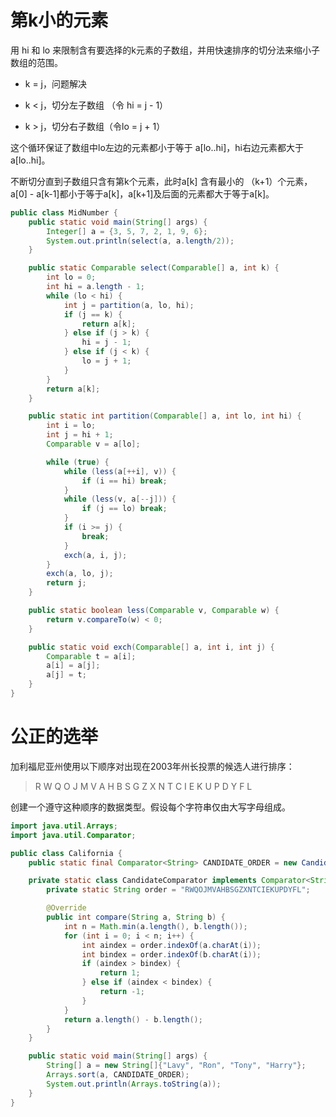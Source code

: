 # 第k小的元素

用 hi 和 lo 来限制含有要选择的k元素的子数组，并用快速排序的切分法来缩小子数组的范围。

-   k = j，问题解决

-   k <  j，切分左子数组 （令 hi = j - 1）

-   k > j，切分右子数组（令lo = j + 1） 

这个循环保证了数组中lo左边的元素都小于等于 a[lo..hi]，hi右边元素都大于 a[lo..hi]。

不断切分直到子数组只含有第k个元素，此时a[k] 含有最小的 （k+1）个元素，a[0] - a[k-1]都小于等于a[k]，a[k+1]及后面的元素都大于等于a[k]。

```java
public class MidNumber {
    public static void main(String[] args) {
        Integer[] a = {3, 5, 7, 2, 1, 9, 6};
        System.out.println(select(a, a.length/2));
    }

    public static Comparable select(Comparable[] a, int k) {
        int lo = 0;
        int hi = a.length - 1;
        while (lo < hi) {
            int j = partition(a, lo, hi);
            if (j == k) {
                return a[k];
            } else if (j > k) {
                hi = j - 1;
            } else if (j < k) {
                lo = j + 1;
            }
        }
        return a[k];
    }

    public static int partition(Comparable[] a, int lo, int hi) {
        int i = lo;
        int j = hi + 1;
        Comparable v = a[lo];

        while (true) {
            while (less(a[++i], v)) {
                if (i == hi) break;
            }
            while (less(v, a[--j])) {
                if (j == lo) break;
            }
            if (i >= j) {
                break;
            }
            exch(a, i, j);
        }
        exch(a, lo, j);
        return j;
    }

    public static boolean less(Comparable v, Comparable w) {
        return v.compareTo(w) < 0;
    }

    public static void exch(Comparable[] a, int i, int j) {
        Comparable t = a[i];
        a[i] = a[j];
        a[j] = t;
    }
}

```

# 公正的选举

加利福尼亚州使用以下顺序对出现在2003年州长投票的候选人进行排序：

>   R W Q O J M V A H B S G Z X N T C I E K U P D Y F L

创建一个遵守这种顺序的数据类型。假设每个字符串仅由大写字母组成。

```java
import java.util.Arrays;
import java.util.Comparator;

public class California {
    public static final Comparator<String> CANDIDATE_ORDER = new CandidateComparator();

    private static class CandidateComparator implements Comparator<String> {
        private static String order = "RWQOJMVAHBSGZXNTCIEKUPDYFL";

        @Override
        public int compare(String a, String b) {
            int n = Math.min(a.length(), b.length());
            for (int i = 0; i < n; i++) {
                int aindex = order.indexOf(a.charAt(i));
                int bindex = order.indexOf(b.charAt(i));
                if (aindex > bindex) {
                    return 1;
                } else if (aindex < bindex) {
                    return -1;
                }
            }
            return a.length() - b.length();
        }
    }

    public static void main(String[] args) {
        String[] a = new String[]{"Lavy", "Ron", "Tony", "Harry"};
        Arrays.sort(a, CANDIDATE_ORDER);
        System.out.println(Arrays.toString(a));
    }
}
```

